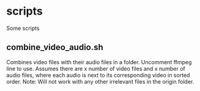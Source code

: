 # scripts
Some scripts

combine_video_audio.sh
---------------------------------------
Combines video files with their audio files in a folder. Uncomment ffmpeg line to use.
Assumes there are x number of video files and x number of audio files, where each audio
is next to its corresponding video in sorted order.
Note: Will not work with any other irrelevant files in the origin folder.
